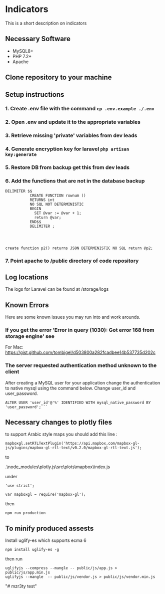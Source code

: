 # Indicators
This is a short description on indicators
## Necessary Software

* MySQL8+
* PHP 7.2+
* Apache

## Clone repository to your machine

## Setup instructions

### 1. Create .env file with the command ```cp .env.example ./.env```
### 2. Open .env and update it to the appropriate variables
### 3. Retrieve missing 'private' variables from dev leads
### 4. Generate encryption key for laravel ```php artisan key:generate```
### 5. Restore DB from backup get this from dev leads
### 6. Add the functions that are not in the database backup
```
DELIMITER $$
           CREATE FUNCTION rownum ()
           RETURNS int
           NO SQL NOT DETERMINISTIC
           BEGIN
             SET @var := @var + 1;
             return @var;
           END$$
           DELIMITER ;




create function p2() returns JSON DETERMINISTIC NO SQL return @p2;
```
### 7. Point apache to /public directory of code repository


## Log locations

The logs for Laravel can be found at /storage/logs

## Known Errors
Here are some known issues you may run into and work arounds. 

### If you get the error 'Error in query (1030): Got error 168 from storage engine' see 

For Mac:
https://gist.github.com/tombigel/d503800a282fcadbee14b537735d202c


### The server requested authentication method unknown to the client

After creating a MySQL user for your application change the authentication to native mysql using the command below. Change user_id and user_password.

```
ALTER USER 'user_id'@'%' IDENTIFIED WITH mysql_native_password BY 'user_password';```
```


## Necessary changes to plotly files 

to support Arabic style maps you should add this line : 
```
mapboxgl.setRTLTextPlugin('https://api.mapbox.com/mapbox-gl-js/plugins/mapbox-gl-rtl-text/v0.2.0/mapbox-gl-rtl-text.js');
```
to  

.\node_modules\plotly.js\src\plots\mapbox\index.js 

under 

```
'use strict';

var mapboxgl = require('mapbox-gl');
```

then 

```
npm run production 
```

## To minify produced assests 

Install  uglify-es which supports ecma 6 

```
npm install uglify-es -g
```

then run

```
uglifyjs --compress --mangle -- public/js/app.js > public/js/app.min.js
uglifyjs --mangle  -- public/js/vendor.js > public/js/vendor.min.js
```





"# mzr3ty test" 
